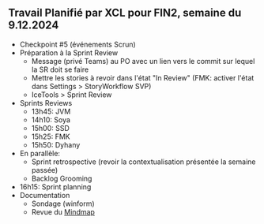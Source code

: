 ## Travail Planifié par XCL pour FIN2, semaine du 9.12.2024

- Checkpoint #5 (événements Scrun)
- Préparation à la Sprint Review
  - Message (privé Teams) au PO avec un lien vers le commit sur lequel la SR doit se faire
  - Mettre les stories à revoir dans l'état "In Review" (FMK: activer l'état dans Settings > StoryWorkflow SVP)
  - IceTools > Sprint Review
- Sprints Reviews
  - 13h45: JVM
  - 14h10: Soya
  - 15h00: SSD
  - 15h25: FMK
  - 15h50: Dyhany
- En parallèle:
  - Sprint retrospective (revoir la contextualisation présentée la semaine passée)
  - Backlog Grooming
- 16h15: Sprint planning
- Documentation
  - Sondage (winform)
  - Revue du [Mindmap](../Supports/Documenter%20pour.pdf)